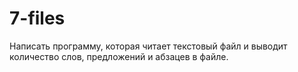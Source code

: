 # 7-files
Напиcать программу, которая читает текстовый файл и выводит количество слов, предложений и абзацев в файле.
